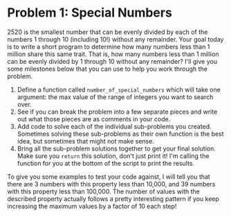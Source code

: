 # Problem 1: Special Numbers


2520 is the smallest number that can be evenly divided by each of the numbers 1 through 10 (including 10!) without any remainder. Your goal today is to write a short program to determine how many numbers less than 1 million share this same trait. That is, how many numbers less than 1 million can be evenly divided by 1 through 10 without any remainder? I'll give you some milestones below that you can use to help you work through the problem.

1. Define a function called `number_of_special_numbers` which will take one argument: the max value of the range of integers you want to search over.
2. See if you can break the problem into a few separate pieces and write out what those pieces are as comments in your code.
3. Add code to solve each of the individual sub-problems you created. Sometimes solving these sub-problems as their own function is the best idea, but sometimes that might not make sense.
4. Bring all the sub-problem solutions together to get your final solution. Make sure you `return` this solution, don't just print it! I'm calling the function for you at the bottom of the script to print the results.

To give you some examples to test your code against, I will tell you that there are 3 numbers with this property less than 10,000, and 39 numbers with this property less than 100,000. The number of values with the described property actually follows a pretty interesting pattern if you keep increasing the maximum values by a factor of 10 each step!

